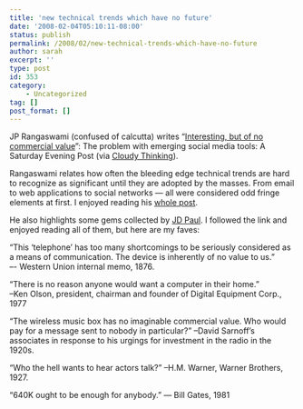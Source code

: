 ```yaml
---
title: 'new technical trends which have no future'
date: '2008-02-04T05:10:11-08:00'
status: publish
permalink: /2008/02/new-technical-trends-which-have-no-future
author: sarah
excerpt: ''
type: post
id: 353
category:
    - Uncategorized
tag: []
post_format: []
---
```

JP Rangaswami (confused of calcutta) writes “[Interesting, but of no commercial value](http://confusedofcalcutta.com/2008/02/03/interesting-but-of-no-commercial-value-the-problem-with-emerging-social-media-tools-a-saturday-evening-post/)”: The problem with emerging social media tools: A Saturday Evening Post (via [Cloudy Thinking](http://blog.eronj.com/2008/02/02/this-%e2%80%98telephone%e2%80%99-has-too-many-shortcomings-to-be-seriously-considered-as-a-means-of-communication-western-union-1876/)).

Rangaswami relates how often the bleeding edge technical trends are hard to recognize as significant until they are adopted by the masses. From email to web applications to social networks — all were considered odd fringe elements at first. I enjoyed reading his [whole post](http://confusedofcalcutta.com/2008/02/03/interesting-but-of-no-commercial-value-the-problem-with-emerging-social-media-tools-a-saturday-evening-post/).

He also highlights some gems collected by [JD Paul](http://www.interstel.net/~jdpaul/stupidity.technology.html). I followed the link and enjoyed reading all of them, but here are my faves:

“This ‘telephone’ has too many shortcomings to be seriously considered as a means of communication. The device is inherently of no value to us.”  
–- Western Union internal memo, 1876.

“There is no reason anyone would want a computer in their home.”  
–Ken Olson, president, chairman and founder of Digital Equipment Corp., 1977

“The wireless music box has no imaginable commercial value. Who would pay for a message sent to nobody in particular?” –David Sarnoff’s associates in response to his urgings for investment in the radio in the 1920s.

“Who the hell wants to hear actors talk?” –H.M. Warner, Warner Brothers, 1927.

“640K ought to be enough for anybody.” — Bill Gates, 1981